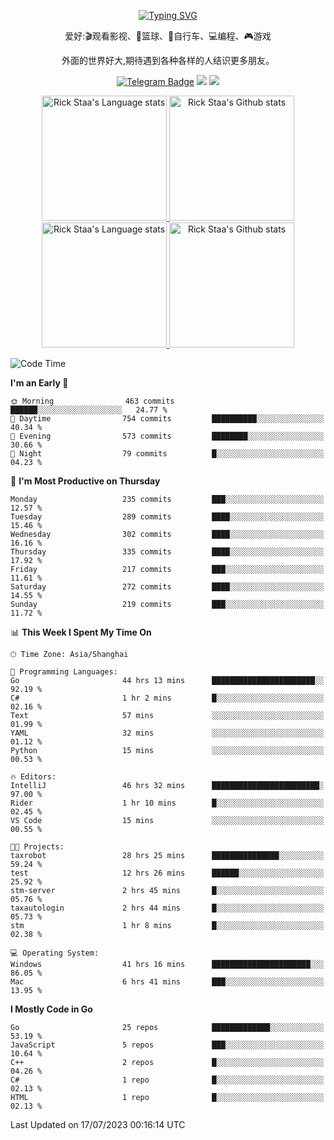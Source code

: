 <div align="center"> 

[![Typing SVG](https://readme-typing-svg.herokuapp.com?size=25&duration=2500&color=eeeeee&vCenter=true&width=200&height=40&lines=Hi+there+%F0%9F%91%8B%F0%9F%8F%BB;I'm+DanBai)](https://git.io/typing-svg)

爱好:🎬观看影视、🏀篮球、🚴自行车、💻编程、🎮游戏

外面的世界好大,期待遇到各种各样的人结识更多朋友。

[![Telegram Badge](https://img.shields.io/badge/-Telegram-blue?style=flat&logo=Telegram&logoColor=white)](https://t.me/danbai9420) 
[![](https://img.shields.io/badge/-Blog-brightgreen?style=flat&logo=Blogger&logoColor=white)](https://p00q.cn)
[![](https://img.shields.io/badge/-Email-red?style=flat&logo=Mail.Ru&logoColor=white)](mailto:danbai@88.com)
</div>

<!-- Light Mode -->
<div align="center"> 
<a href="https://github.com/anuraghazra/github-readme-stats#gh-light-mode-only">
<img height=200 src="https://github-readme-stats.vercel.app/api/top-langs/?username=danbai225&layout=compact&langs_count=10&hide_border=1&role=OWNER,COLLABORATOR#gh-light-mode-only" alt="Rick Staa's Language stats" />
</a>
<a href="https://github.com/anuraghazra/github-readme-stats#gh-light-mode-only">
<img height=200 src="https://github-readme-stats.vercel.app/api?username=danbai225&show_icons=true&count_private=true&line_height=28&hide_border=1&include_all_commits=true&card_width=450&role=OWNER,COLLABORATOR&exclude_repo=github-readme-stats#gh-light-mode-only" alt="Rick Staa's Github stats" />
</a>
</div>

<!-- Dark Mode -->
<div align="center"> 
<a href="https://github.com/anuraghazra/github-readme-stats#gh-dark-mode-only">
<img height=200 src="https://github-readme-stats.vercel.app/api/top-langs/?username=danbai225&layout=compact&langs_count=10&hide_border=1&role=OWNER,COLLABORATOR&theme=github_dark#gh-dark-mode-only" alt="Rick Staa's Language stats" />
</a>
<a href="https://github.com/anuraghazra/github-readme-stats#gh-dark-mode-only">
<img height=200 src="https://github-readme-stats.vercel.app/api?username=danbai225&show_icons=true&count_private=true&line_height=28&hide_border=1&include_all_commits=true&card_width=450&role=OWNER,COLLABORATOR&exclude_repo=github-readme-stats&theme=github_dark#gh-dark-mode-only" alt="Rick Staa's Github stats" />
</a>
</div>

<!--START_SECTION:waka-->
![Code Time](http://img.shields.io/badge/Code%20Time-629%20hrs%2032%20mins-blue)

**I'm an Early 🐤** 

```text
🌞 Morning                463 commits         ██████░░░░░░░░░░░░░░░░░░░   24.77 % 
🌆 Daytime                754 commits         ██████████░░░░░░░░░░░░░░░   40.34 % 
🌃 Evening                573 commits         ████████░░░░░░░░░░░░░░░░░   30.66 % 
🌙 Night                  79 commits          █░░░░░░░░░░░░░░░░░░░░░░░░   04.23 % 
```
📅 **I'm Most Productive on Thursday** 

```text
Monday                   235 commits         ███░░░░░░░░░░░░░░░░░░░░░░   12.57 % 
Tuesday                  289 commits         ████░░░░░░░░░░░░░░░░░░░░░   15.46 % 
Wednesday                302 commits         ████░░░░░░░░░░░░░░░░░░░░░   16.16 % 
Thursday                 335 commits         ████░░░░░░░░░░░░░░░░░░░░░   17.92 % 
Friday                   217 commits         ███░░░░░░░░░░░░░░░░░░░░░░   11.61 % 
Saturday                 272 commits         ████░░░░░░░░░░░░░░░░░░░░░   14.55 % 
Sunday                   219 commits         ███░░░░░░░░░░░░░░░░░░░░░░   11.72 % 
```


📊 **This Week I Spent My Time On** 

```text
🕑︎ Time Zone: Asia/Shanghai

💬 Programming Languages: 
Go                       44 hrs 13 mins      ███████████████████████░░   92.19 % 
C#                       1 hr 2 mins         █░░░░░░░░░░░░░░░░░░░░░░░░   02.16 % 
Text                     57 mins             ░░░░░░░░░░░░░░░░░░░░░░░░░   01.99 % 
YAML                     32 mins             ░░░░░░░░░░░░░░░░░░░░░░░░░   01.12 % 
Python                   15 mins             ░░░░░░░░░░░░░░░░░░░░░░░░░   00.53 % 

🔥 Editors: 
IntelliJ                 46 hrs 32 mins      ████████████████████████░   97.00 % 
Rider                    1 hr 10 mins        █░░░░░░░░░░░░░░░░░░░░░░░░   02.45 % 
VS Code                  15 mins             ░░░░░░░░░░░░░░░░░░░░░░░░░   00.55 % 

🐱‍💻 Projects: 
taxrobot                 28 hrs 25 mins      ███████████████░░░░░░░░░░   59.24 % 
test                     12 hrs 26 mins      ██████░░░░░░░░░░░░░░░░░░░   25.92 % 
stm-server               2 hrs 45 mins       █░░░░░░░░░░░░░░░░░░░░░░░░   05.76 % 
taxautologin             2 hrs 44 mins       █░░░░░░░░░░░░░░░░░░░░░░░░   05.73 % 
stm                      1 hr 8 mins         █░░░░░░░░░░░░░░░░░░░░░░░░   02.38 % 

💻 Operating System: 
Windows                  41 hrs 16 mins      ██████████████████████░░░   86.05 % 
Mac                      6 hrs 41 mins       ███░░░░░░░░░░░░░░░░░░░░░░   13.95 % 
```

**I Mostly Code in Go** 

```text
Go                       25 repos            █████████████░░░░░░░░░░░░   53.19 % 
JavaScript               5 repos             ███░░░░░░░░░░░░░░░░░░░░░░   10.64 % 
C++                      2 repos             █░░░░░░░░░░░░░░░░░░░░░░░░   04.26 % 
C#                       1 repo              █░░░░░░░░░░░░░░░░░░░░░░░░   02.13 % 
HTML                     1 repo              █░░░░░░░░░░░░░░░░░░░░░░░░   02.13 % 
```




 Last Updated on 17/07/2023 00:16:14 UTC
<!--END_SECTION:waka-->

